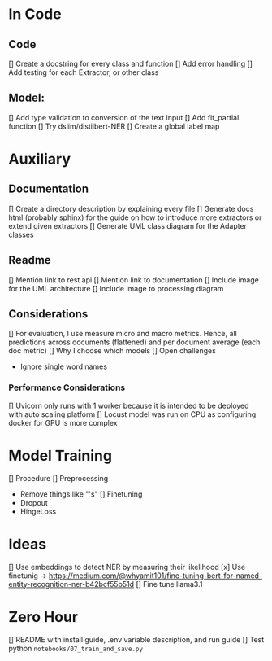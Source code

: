 # In Code
## Code
[] Create a docstring for every class and function
[] Add error handling 
[] Add testing for each Extractor, or other class 

## Model:
[] Add type validation to conversion of the text input 
[] Add fit_partial function
[] Try dslim/distilbert-NER
[] Create a global label map


# Auxiliary
## Documentation
[] Create a directory description by explaining every file
[] Generate docs html (probably sphinx) for the guide on how to introduce more extractors or extend given extractors
[] Generate UML class diagram for the Adapter classes

## Readme
[] Mention link to rest api
[] Mention link to documentation
[] Include image for the UML architecture
[] Include image to processing diagram


## Considerations
[] For evaluation, I use measure micro and macro metrics. Hence, all predictions across documents (flattened) and per document average (each doc metric)
[] Why I choose which models
[] Open challenges
- Ignore single word names

### Performance Considerations
[] Uvicorn only runs with 1 worker because it is intended to be deployed with auto scaling platform
[] Locust model was run on CPU as configuring docker for GPU is more complex


# Model Training
[] Procedure
[] Preprocessing
- Remove things like "'s"
[] Finetuning
- Dropout
- HingeLoss

# Ideas
[] Use embeddings to detect NER by measuring their likelihood
[x] Use finetunig -> https://medium.com/@whyamit101/fine-tuning-bert-for-named-entity-recognition-ner-b42bcf55b51d
[] Fine tune llama3.1 


# Zero Hour
[] README with install guide, .env variable description, and run guide
[] Test python `notebooks/07_train_and_save.py`

